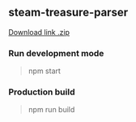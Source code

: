## steam-treasure-parser

[Download link .zip](https://rghost.net/8BgGkvWqQ)

### Run development mode

> npm start

### Production build

> npm run build
